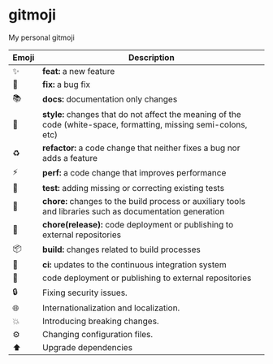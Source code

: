 # gitmoji
My personal gitmoji

| Emoji                  | Description                                                                                                       |
|------------------------|-------------------------------------------------------------------------------------------------------------------|
| :sparkles:             | **feat:** a new feature                                                                                           |
| :bug:                  | **fix:** a bug fix                                                                                                |
| :books:                | **docs:** documentation only changes                                                                              |
| :art:                  | **style:** changes that do not affect the meaning of the code (white-space, formatting, missing semi-colons, etc) |
| :recycle:              | **refactor:** a code change that neither fixes a bug nor adds a feature                                           |
| :zap:                  | **perf:** a code change that improves performance                                                                 |
| :rotating_light:       | **test:** adding missing or correcting existing tests                                                             |
| :wrench:               | **chore:** changes to the build process or auxiliary tools and libraries such as documentation generation         |
| :rocket:               | **chore(release):** code deployment or publishing to external repositories                                        |
| :package:              | **build:** changes related to build processes                                                                     |
| :construction_worker:  | **ci:** updates to the continuous integration system                                                              |
| :rocket:               | code deployment or publishing to external repositories                                                            |
| :lock:                 | Fixing security issues.                                                                                           |
| :globe_with_meridians: | Internationalization and localization.                                                                            |
| :boom:                 | Introducing breaking changes.                                                                                     |
| :gear:                 | Changing configuration files.                                                                                     |
| :arrow_up:             | Upgrade dependencies                                                                                              |
